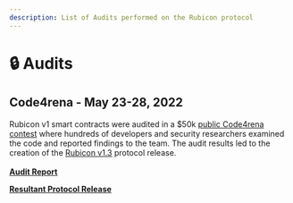 ```yaml
---
description: List of Audits performed on the Rubicon protocol
---
```


# 🔒 Audits

## Code4rena - May 23-28, 2022

Rubicon v1 smart contracts were audited in a $50k [public Code4rena contest](https://code4rena.com/contests/2022-05-rubicon-contest) where hundreds of developers and security researchers examined the code and reported findings to the team. The audit results led to the creation of the [Rubicon v1.3](https://github.com/RubiconDeFi/rubicon-protocol-v1/releases/tag/v1.3.0) protocol release.\
\
[**Audit Report**](https://code4rena.com/reports/2022-05-rubicon/)

[**Resultant Protocol Release**](https://github.com/RubiconDeFi/rubicon-protocol-v1/releases/tag/v1.3.0)
